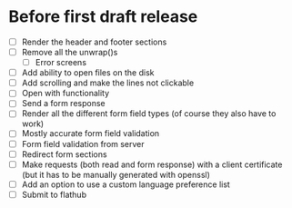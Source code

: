 # Before first draft release
- [ ] Render the header and footer sections
- [ ] Remove all the unwrap()s
    - [ ] Error screens
- [ ] Add ability to open files on the disk
- [ ] Add scrolling and make the lines not clickable
- [ ] Open with functionality
- [ ] Send a form response
- [ ] Render all the different form field types (of course they also have to work)
- [ ] Mostly accurate form field validation
- [ ] Form field validation from server
- [ ] Redirect form sections
- [ ] Make requests (both read and form response) with a client certificate (but it has to be manually generated with openssl)
- [ ] Add an option to use a custom language preference list
- [ ] Submit to flathub
